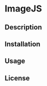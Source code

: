 ImageJS
=======

Description
-----------


Installation
------------


Usage
-----


License
-------

